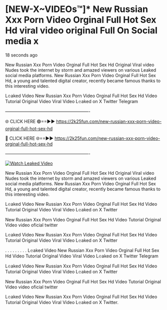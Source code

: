 # [NEW-X~VIDEOs™]* New Russian Xxx Porn Video Orginal Full Hot Sex Hd viral video original Full On Social media x

18 seconds ago

New Russian Xxx Porn Video Orginal Full Hot Sex Hd Original Viral video Nudes took the internet by storm and amazed viewers on various Leaked social media platforms. New Russian Xxx Porn Video Orginal Full Hot Sex Hd, a young and talented digital creator, recently became famous thanks to this interesting video.

L𝚎aked Video New Russian Xxx Porn Video Orginal Full Hot Sex Hd Video Tutorial Original Video Viral Video L𝚎aked on X Twitter Telegram

———————————————————-

🌐 CLICK HERE 🟢==►► https://2k25fun.com/new-russian-xxx-porn-video-orginal-full-hot-sex-hd

🔴 CLICK HERE 🌐==►► https://2k25fun.com/new-russian-xxx-porn-video-orginal-full-hot-sex-hd

———————————————————-

[![Watch Leaked Video](https://miro.medium.com/v2/resize:fit:828/format:webp/1*cilzJN44JGOrTw9NJCrNHA.gif "Watch Leaked Video")](https://2k25fun.com/new-russian-xxx-porn-video-orginal-full-hot-sex-hd)

New Russian Xxx Porn Video Orginal Full Hot Sex Hd Original Viral video Nudes took the internet by storm and amazed viewers on various Leaked social media platforms. New Russian Xxx Porn Video Orginal Full Hot Sex Hd, a young and talented digital creator, recently became famous thanks to this interesting video.

L𝚎aked Video New Russian Xxx Porn Video Orginal Full Hot Sex Hd Video Tutorial Original Video Viral Video L𝚎aked on X Twitter

New Russian Xxx Porn Video Orginal Full Hot Sex Hd Video Tutorial Original Video video oficial twitter

L𝚎aked Video New Russian Xxx Porn Video Orginal Full Hot Sex Hd Video Tutorial Original Video Viral Video L𝚎aked on X Twitter

. . . . . . . . . L𝚎aked Video New Russian Xxx Porn Video Orginal Full Hot Sex Hd Video Tutorial Original Video Viral Video L𝚎aked on X Twitter Telegram

L𝚎aked Video New Russian Xxx Porn Video Orginal Full Hot Sex Hd Video Tutorial Original Video Viral Video L𝚎aked on X Twitter

New Russian Xxx Porn Video Orginal Full Hot Sex Hd Video Tutorial Original Video video oficial twitter

L𝚎aked Video New Russian Xxx Porn Video Orginal Full Hot Sex Hd Video Tutorial Original Video Viral Video L𝚎aked on X Twitter.